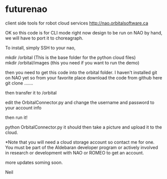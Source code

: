 futurenao
=========

client side tools for robot cloud services http://nao.orbitalsoftware.ca

OK so this code is for CLI mode right now design to be run on NAO by hand, we will have to port it to choreagraph.

To install, simply SSH to your nao,  

mkdir /orbital            (This is the base folder for the python cloud files) <br>
mkdir /orbital/images     (this you need if you want to run the demo)

then you need to get this code into the orbital folder.   I haven't installed git on NAO yet so from your favorite place
download the code from github here git clone .......  

then transfer it to /orbital

edit the OrbitalConnector.py and change the username and password to your account info 

then run it!

python OrbitalConnector.py  it should then take a picture and upload it to the cloud.

*Note that you will need a cloud storage account so contact me for one.  You must be part of the Aldebaran developer program
or actively involved in research or development with NAO or ROMEO to get an account.

more updates soming soon.

Neil



